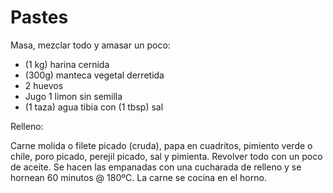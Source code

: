 # Pastes

Masa, mezclar todo y amasar un poco:

- (1 kg) harina cernida
- (300g) manteca vegetal derretida
- 2 huevos
- Jugo 1 limon sin semilla
- (1 taza) agua tibia con (1 tbsp) sal

Relleno:

Carne molida o filete picado (cruda), papa en cuadritos, pimiento verde o chile, poro picado, perejil picado, sal y pimienta. Revolver todo con un poco de aceite. Se hacen las empanadas con una cucharada de relleno y se hornean 60 minutos @ 180ºC. La carne se cocina en el horno.